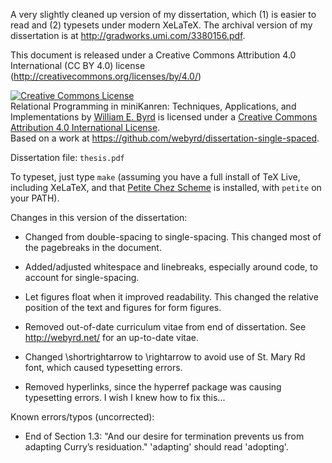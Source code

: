 A very slightly cleaned up version of my dissertation, which (1) is easier to read and (2) typesets under modern XeLaTeX.  The archival version of my dissertation is at http://gradworks.umi.com/3380156.pdf.

This document is released under a Creative Commons Attribution 4.0 International (CC BY 4.0) license (http://creativecommons.org/licenses/by/4.0/)

<a rel="license" href="http://creativecommons.org/licenses/by/4.0/"><img alt="Creative Commons License" style="border-width:0" src="https://i.creativecommons.org/l/by/4.0/88x31.png" /></a><br /><span xmlns:dct="http://purl.org/dc/terms/" href="http://purl.org/dc/dcmitype/Text" property="dct:title" rel="dct:type">Relational Programming in miniKanren: Techniques, Applications, and Implementations</span> by <a xmlns:cc="http://creativecommons.org/ns#" href="https://github.com/webyrd/dissertation-single-spaced" property="cc:attributionName" rel="cc:attributionURL">William E. Byrd</a> is licensed under a <a rel="license" href="http://creativecommons.org/licenses/by/4.0/">Creative Commons Attribution 4.0 International License</a>.<br />Based on a work at <a xmlns:dct="http://purl.org/dc/terms/" href="https://github.com/webyrd/dissertation-single-spaced" rel="dct:source">https://github.com/webyrd/dissertation-single-spaced</a>.

Dissertation file: `thesis.pdf`

To typeset, just type `make` (assuming you have a full install of TeX Live, including XeLaTeX, and that [Petite Chez Scheme](https://github.com/cisco/ChezScheme) is installed, with `petite` on your PATH).


Changes in this version of the dissertation:

* Changed from double-spacing to single-spacing.  This changed most of the pagebreaks in the document.

* Added/adjusted whitespace and linebreaks, especially around code, to account for single-spacing.

* Let figures float when it improved readability.  This changed the relative position of the text and figures for form figures.

* Removed out-of-date curriculum vitae from end of dissertation.  See http://webyrd.net/ for an up-to-date vitae.

* Changed \shortrightarrow to \rightarrow to avoid use of St. Mary Rd font, which caused typesetting errors.

* Removed hyperlinks, since the hyperref package was causing typesetting errors.  I wish I knew how to fix this...


Known errors/typos (uncorrected):

* End of Section 1.3: "And our desire for termination prevents us from adapting Curry’s residuation."  'adapting' should read 'adopting'.
